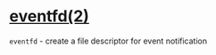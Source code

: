 # [eventfd(2) ](http://man7.org/linux/man-pages/man2/eventfd.2.html) 

`eventfd` - create a file descriptor for event notification

